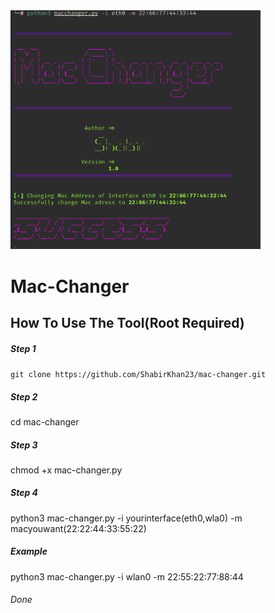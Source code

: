 <img src='banner.png' width=400>

# Mac-Changer

<h2>How To Use The Tool(Root Required)</h2>
<h5>Step 1</h5><code>git clone https://github.com/ShabirKhan23/mac-changer.git</code>
<h5>Step 2</h5><p>cd mac-changer</>
<h5>Step 3</h5><p>chmod +x mac-changer.py</p>
<h5>Step 4</h5><p>python3 mac-changer.py -i yourinterface(eth0,wla0) -m macyouwant(22:22:44:33:55:22)</p>
<h5>Example</h5><p>python3 mac-changer.py -i wlan0 -m 22:55:22:77:88:44</p>
<h6>Done</h6>
